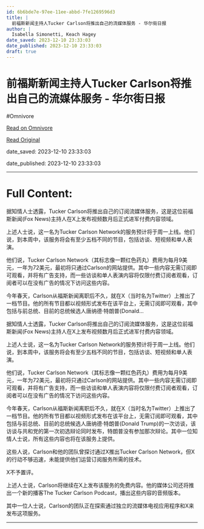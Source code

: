 ```yaml
---
id: 6b6bde7e-97ee-11ee-abbd-7fe1269596d3
title: |
  前福斯新闻主持人Tucker Carlson将推出自己的流媒体服务 - 华尔街日报
author: |
  Isabella Simonetti, Keach Hagey
date_saved: 2023-12-10 23:33:03
date_published: 2023-12-10 23:33:03
draft: true
---
```


# 前福斯新闻主持人Tucker Carlson将推出自己的流媒体服务 - 华尔街日报
#Omnivore

[Read on Omnivore](https://omnivore.app/me/tucker-carlson-18c578f8ff2)

[Read Original](https://cn.wsj.com/amp/articles/%E5%89%8D%E7%A6%8F%E6%96%AF%E6%96%B0%E9%97%BB%E4%B8%BB%E6%8C%81%E4%BA%BAtucker-carlson%E5%B0%86%E6%8E%A8%E5%87%BA%E8%87%AA%E5%B7%B1%E7%9A%84%E6%B5%81%E5%AA%92%E4%BD%93%E6%9C%8D%E5%8A%A1-a17c2ebb)

date_saved: 2023-12-10 23:33:03

date_published: 2023-12-10 23:33:03

--- 

# Full Content: 

据知情人士透露，Tucker Carlson将推出自己的订阅流媒体服务，这是这位前福斯新闻(Fox News)主持人在X上发布视频数月后正式进军付费内容领域。

上述人士说，这一名为Tucker Carlson Network的服务预计将于周一上线。他们说，到本周中，该服务将会有至少五档不同的节目，包括访谈、短视频和单人表演。

他们说，Tucker Carlson Network（其标志像一颗红色药丸）费用为每月9美元，一年为72美元，最初将只通过Carlson的网站提供。其中一些内容无需订阅即可观看，并将有广告支持，而一些访谈和单人表演内容将仅限付费订阅者观看，订阅者可以在没有广告的情况下访问这些内容。

今年春天，Carlson从福斯新闻离职后不久，就在X（当时名为Twitter）上推出了一档节目。他的所有节目都以视频形式发布在该平台上，无需订阅即可观看，其中包括与前总统、目前的总统候选人唐纳德·特朗普(Donald...

据知情人士透露，Tucker Carlson将推出自己的订阅流媒体服务，这是这位前福斯新闻(Fox News)主持人在X上发布视频数月后正式进军付费内容领域。

上述人士说，这一名为Tucker Carlson Network的服务预计将于周一上线。他们说，到本周中，该服务将会有至少五档不同的节目，包括访谈、短视频和单人表演。

他们说，Tucker Carlson Network（其标志像一颗红色药丸）费用为每月9美元，一年为72美元，最初将只通过Carlson的网站提供。其中一些内容无需订阅即可观看，并将有广告支持，而一些访谈和单人表演内容将仅限付费订阅者观看，订阅者可以在没有广告的情况下访问这些内容。

今年春天，Carlson从福斯新闻离职后不久，就在X（当时名为Twitter）上推出了一档节目。他的所有节目都以视频形式发布在该平台上，无需订阅即可观看，其中包括与前总统、目前的总统候选人唐纳德·特朗普(Donald Trump)的一次访谈，该访谈与共和党的第一次初选辩论同时发布，特朗普没有参加那次辩论。其中一位知情人士说，所有这些内容也将在该服务上提供。

这些人说，Carlson和他的团队曾探讨通过X推出Tucker Carlson Network，但X的行动不够迅速，未能提供他们运营订阅服务所需的技术。

X不予置评。

上述人士说，Carlson将继续在X上发布该服务的免费内容。他的媒体公司还将推出一个新的播客The Tucker Carlson Podcast，播出这些内容的音频版本。

其中一位人士说，Carlson的团队正在探索通过独立的流媒体电视应用程序和X来发布这项服务。

---


